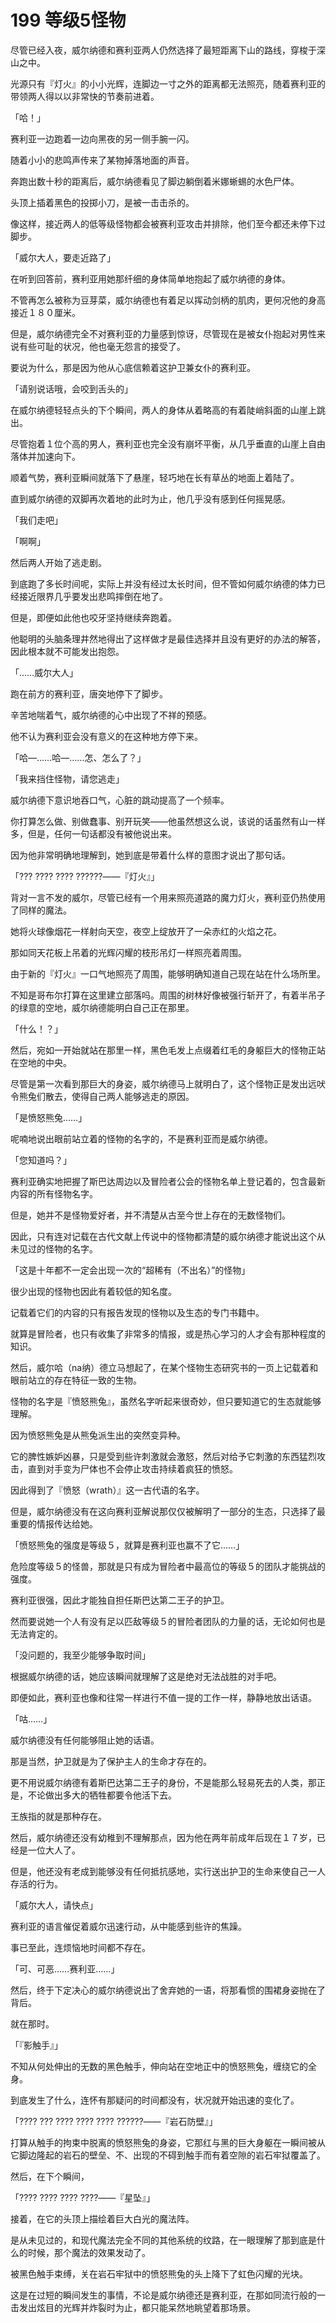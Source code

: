 # 199 等级5怪物

尽管已经入夜，威尔纳德和赛利亚两人仍然选择了最短距离下山的路线，穿梭于深山之中。

光源只有『灯火』的小小光辉，连脚边一寸之外的距离都无法照亮，随着赛利亚的带领两人得以以非常快的节奏前进着。

「哈！」

赛利亚一边跑着一边向黑夜的另一侧手腕一闪。

随着小小的悲鸣声传来了某物掉落地面的声音。

奔跑出数十秒的距离后，威尔纳德看见了脚边躺倒着米娜蜥蜴的水色尸体。

头顶上插着黑色的投掷小刀，是被一击击杀的。

像这样，接近两人的低等级怪物都会被赛利亚攻击并排除，他们至今都还未停下过脚步。

「威尔大人，要走近路了」

在听到回答前，赛利亚用她那纤细的身体简单地抱起了威尔纳德的身体。

不管再怎么被称为豆芽菜，威尔纳德也有着足以挥动剑柄的肌肉，更何况他的身高接近１８０厘米。

但是，威尔纳德完全不对赛利亚的力量感到惊讶，尽管现在是被女仆抱起对男性来说有些可耻的状况，他也毫无怨言的接受了。

要说为什么，那是因为他从心底信赖着这护卫兼女仆的赛利亚。

「请别说话哦，会咬到舌头的」

在威尔纳德轻轻点头的下个瞬间，两人的身体从着略高的有着陡峭斜面的山崖上跳出。

尽管抱着１位个高的男人，赛利亚也完全没有崩坏平衡，从几乎垂直的山崖上自由落体并加速向下。

顺着气势，赛利亚瞬间就落下了悬崖，轻巧地在长有草丛的地面上着陆了。

直到威尔纳德的双脚再次着地的此时为止，他几乎没有感到任何摇晃感。

「我们走吧」

「啊啊」

然后两人开始了逃走剧。

到底跑了多长时间呢，实际上并没有经过太长时间，但不管如何威尔纳德的体力已经接近限界几乎要发出悲鸣摔倒在地了。

但是，即便如此他也咬牙坚持继续奔跑着。

他聪明的头脑条理井然地得出了这样做才是最佳选择并且没有更好的办法的解答，因此根本就不可能发出抱怨。

「……威尔大人」

跑在前方的赛利亚，唐突地停下了脚步。

辛苦地喘着气，威尔纳德的心中出现了不祥的预感。

他不认为赛利亚会没有意义的在这种地方停下来。

「哈—……哈—……怎、怎么了？」

「我来挡住怪物，请您逃走」

威尔纳德下意识地吞口气，心脏的跳动提高了一个频率。

你打算怎么做、别做蠢事、别开玩笑——他虽然想这么说，该说的话虽然有山一样多，但是，任何一句话都没有被他说出来。

因为他非常明确地理解到，她到底是带着什么样的意图才说出了那句话。

「??? ???? ???? ??????――『灯火』」

背对一言不发的威尔，尽管已经有一个用来照亮道路的魔力灯火，赛利亚仍热使用了同样的魔法。

她将火球像烟花一样射向天空，夜空上绽放开了一朵赤红的火焰之花。

那如同天花板上吊着的光辉闪耀的枝形吊灯一样照亮着周围。

由于新的『灯火』一口气地照亮了周围，能够明确知道自己现在站在什么场所里。

不知是哥布尔打算在这里建立部落吗。周围的树林好像被强行斩开了，有着半吊子的绿意的空地，威尔纳德能明白自己正在那里。

「什么！？」

然后，宛如一开始就站在那里一样，黑色毛发上点缀着红毛的身躯巨大的怪物正站在空地的中央。

尽管是第一次看到那巨大的身姿，威尔纳德马上就明白了，这个怪物正是发出远吠令熊兔们散去，使得自己两人能够逃走的原因。

「是愤怒熊兔……」

呢喃地说出眼前站立着的怪物的名字的，不是赛利亚而是威尔纳德。

「您知道吗？」

赛利亚确实地把握了斯巴达周边以及冒险者公会的怪物名单上登记着的，包含最新内容的所有怪物名字。

但是，她并不是怪物爱好者，并不清楚从古至今世上存在的无数怪物们。

因此，只有连对记载在古代文献上传说中的怪物都清楚的威尔纳德才能说出这个从未见过的怪物的名字。

「这是十年都不一定会出现一次的“超稀有（不出名）”的怪物」

很少出现的怪物也因此有着较低的知名度。

记载着它们的内容的只有报告发现的怪物以及生态的专门书籍中。

就算是冒险者，也只有收集了非常多的情报，或是热心学习的人才会有那种程度的知识。

然后，威尔哈（na纳）德立马想起了，在某个怪物生态研究书的一页上记载着和眼前站立的存在特征一致的生物。

怪物的名字是『愤怒熊兔』，虽然名字听起来很奇妙，但只要知道它的生态就能够理解。

因为愤怒熊兔是从熊兔派生出的突然变异种。

它的脾性嫉妒凶暴，只是受到些许刺激就会激怒，然后对给予它刺激的东西猛烈攻击，直到对手变为尸体也不会停止攻击持续着疯狂的愤怒。

因此得到了『愤怒（wrath）』这一古代语的名字。

但是，威尔纳德没有在这向赛利亚解说那仅仅被解明了一部分的生态，只选择了最重要的情报传达给她。

「愤怒熊兔的强度是等级５，就算是赛利亚也赢不了它……」

危险度等级５的怪兽，那就是只有成为冒险者中最高位的等级５的团队才能挑战的强度。

赛利亚很强，因此才能独自担任斯巴达第二王子的护卫。

然而要说她一个人有没有足以匹敌等级５的冒险者团队的力量的话，无论如何也是无法肯定的。

「没问题的，我至少能够争取时间」

根据威尔纳德的话，她应该瞬间就理解了这是绝对无法战胜的对手吧。

即便如此，赛利亚也像和往常一样进行不值一提的工作一样，静静地放出话语。

「咕……」

威尔纳德没有任何能够阻止她的话语。

那是当然，护卫就是为了保护主人的生命才存在的。

更不用说威尔纳德有着斯巴达第二王子的身份，不是能那么轻易死去的人类，那正是，不论做出多大的牺牲都要令他活下去。

王族指的就是那种存在。

然后，威尔纳德还没有幼稚到不理解那点，因为他在两年前成年后现在１７岁，已经是一位大人了。

但是，他还没有老成到能够没有任何抵抗感地，实行送出护卫的生命来使自己一人存活的行为。

「威尔大人，请快点」

赛利亚的语言催促着威尔迅速行动，从中能感到些许的焦躁。

事已至此，连烦恼地时间都不存在。

「可、可恶……赛利亚……」

然后，终于下定决心的威尔纳德说出了舍弃她的一语，将那看惯的围裙身姿抛在了背后。

就在那时。

「『影触手』」

不知从何处伸出的无数的黑色触手，伸向站在空地正中的愤怒熊兔，缠绕它的全身。

到底发生了什么，连怀有那疑问的时间都没有，状况就开始迅速的变化了。

「???? ??? ???? ???? ???? ??????――『岩石防壁』」

打算从触手的拘束中脱离的愤怒熊兔的身姿，它那红与黑的巨大身躯在一瞬间被从它脚边隆起的岩石的壁垒、不、出现的不碍到触手而有着空隙的岩石牢狱覆盖了。

然后，在下个瞬间，

「???? ???? ???? ????――『星坠』」

接着，在它的头顶上描绘着巨大白光的魔法阵。

是从未见过的，和现代魔法完全不同的其他系统的纹路，在一眼理解了那到底是什么的时候，那个魔法的效果发动了。

被黑色触手束缚，关在岩石牢狱中的愤怒熊兔的头上降下了虹色闪耀的光块。

这是在过短的瞬间发生的事情，不论是威尔纳德还是赛利亚，在那如同流行般的一击发出炫目的光辉并炸裂时为止，都只能呆然地眺望着那场景。
